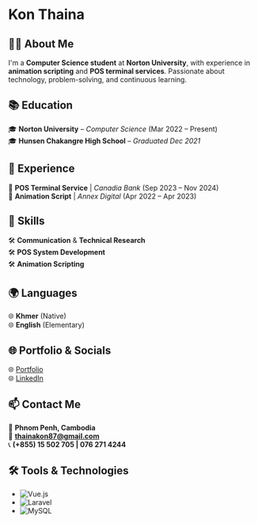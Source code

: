 # **Kon Thaina**

## 👨‍💻 About Me
I'm a **Computer Science student** at **Norton University**, with experience in **animation scripting** and **POS terminal services**. Passionate about technology, problem-solving, and continuous learning.

## 📚 Education
🎓 **Norton University** – *Computer Science* (Mar 2022 – Present)  
🎓 **Hunsen Chakangre High School** – *Graduated Dec 2021*

## 💼 Experience
💼 **POS Terminal Service** | *Canadia Bank* (Sep 2023 – Nov 2024)  
💼 **Animation Script** | *Annex Digital* (Apr 2022 – Apr 2023)

## 🔧 Skills
🛠️ **Communication** & **Technical Research**  
🛠️ **POS System Development**  
🛠️ **Animation Scripting**

## 🌍 Languages
🌐 **Khmer** (Native)  
🌐 **English** (Elementary)

## 🌐 Portfolio & Socials
🌐 [Portfolio](https://portfolio-thaina-tau.vercel.app/)  
🌐 [LinkedIn](https://www.linkedin.com/in/kon-thaina-5b30922aa/)

## 📫 Contact Me
📍 **Phnom Penh, Cambodia**  
📧 **thainakon87@gmail.com**  
📞 **(+855) 15 502 705 | 076 271 4244**

## 🛠️ Tools & Technologies
- ![Vue.js](https://img.shields.io/badge/Vue.js-4FC08D?logo=vue.js&logoColor=white)
- ![Laravel](https://img.shields.io/badge/Laravel-FF2D20?logo=laravel&logoColor=white)
- ![MySQL](https://img.shields.io/badge/MySQL-4479A1?logo=mysql&logoColor=white)
